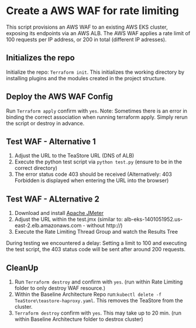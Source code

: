 # Create a AWS WAF for rate limiting

This script provisions an AWS WAF to an existing AWS EKS cluster, exposing its endpoints via an AWS ALB. 
The AWS WAF applies a rate limit of 100 requests per IP address, or 200 in total (different IP adresses). 

## Initializes the repo

Initialize the repo: ``Terraform init``. This initializes the working directory by installing plugins and the modules created in the project structure. 

## Deploy the AWS WAF Config

Run ``Terraform apply`` confirm with ``yes``.
Note: Sometimes there is an error in binding the correct association when running terraform apply. Simply rerun the script or destroy in advance.


## Test WAF - Alternative 1

1. Adjust the URL to the TeaStore URL (DNS of ALB)
2. Execute the python test script via ``python test.py`` (ensure to be in the correct directory)
3. The error status code 403 should be received (Alternatively: 403 Forbidden is displayed when entering the URL into the browser)

## Test WAF - ALternative 2

1. Download and install [Apache JMeter](https://jmeter.apache.org/download_jmeter.cgi)
2. Adjust the URL within the test.jmx (similar to: alb-eks-1401051952.us-east-2.elb.amazonaws.com - without http://)
3. Execute the Rate Limiting Thread Group and watch the Results Tree 

During testing we encountered a delay: Setting a limit to 100 and executing the test script, the 403 status code will be sent after around 200 requests. 

## CleanUp

1. Run ``Terraform destroy`` and confirm with ``yes``. (run within Rate Limiting folder to only destroy WAF resource.)
1. Within the Baseline Architecture Repo run:`` kubectl delete -f  TeaStore\teastore-haproxy.yaml ``. This removes the TeaStore from the cluster. 
2. ``Terraform destroy`` confirm with ``yes``. This may take up to 20 min. (run within Baseline Architecture folder to destrox cluster)
